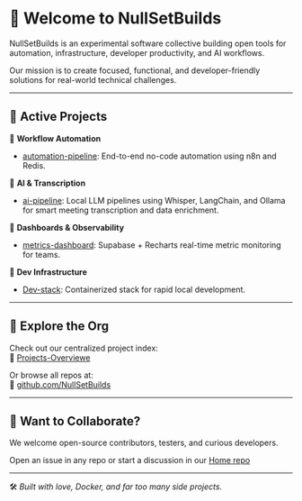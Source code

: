 # 🧠 Welcome to NullSetBuilds

NullSetBuilds is an experimental software collective building open tools for automation, infrastructure, developer productivity, and AI workflows.

Our mission is to create focused, functional, and developer-friendly solutions for real-world technical challenges.

---

## 🚀 Active Projects

🔹 **Workflow Automation**
- [automation-pipeline](https://github.com/NullSetBuilds/automation-pipeline): End-to-end no-code automation using n8n and Redis.

🔹 **AI & Transcription**
- [ai-pipeline](https://github.com/NullSetBuilds/ai-pipeline): Local LLM pipelines using Whisper, LangChain, and Ollama for smart meeting transcription and data enrichment.

🔹 **Dashboards & Observability**
- [metrics-dashboard](https://github.com/NullSetBuilds/metrics-dashboard): Supabase + Recharts real-time metric monitoring for teams.

🔹 **Dev Infrastructure**
- [Dev-stack](https://github.com/NullSetBuilds/services): Containerized stack for rapid local development.

---

## 📁 Explore the Org

Check out our centralized project index:  
🔗 [Projects-Overviewe](https://github.com/NullSetBuilds/projects-overview)

Or browse all repos at:  
🔗 [github.com/NullSetBuilds](https://github.com/NullSetBuilds)

---

## 🤝 Want to Collaborate?

We welcome open-source contributors, testers, and curious developers.

Open an issue in any repo or start a discussion in our [Home repo](https://github.com/NullSetBuilds/NullSetBuilds-Home/discussions)

---

🛠️ *Built with love, Docker, and far too many side projects.*
